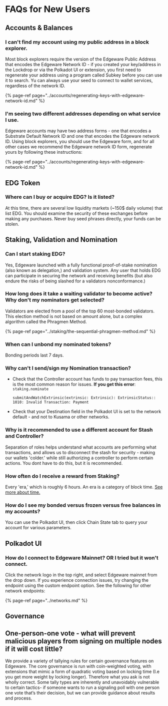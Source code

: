 # FAQs for New Users

## Accounts & Balances

### I can't find my account using my public address in a block explorer.

Most block explorers require the version of the Edgeware Public Address that encodes the Edgeware Network ID - if you created your key/address in the Lockdrop or via the Polkadot UI or extension, you first need to regenerate your address using a program called Subkey before you can use it to search. Yu can always use your seed to connect to wallet services, regardless of the network ID. 

{% page-ref page="../accounts/regenerating-keys-with-edgeware-network-id.md" %}

### I'm seeing two different addresses depending on what service I use.

Edgeware accounts may have two address forms - one that encodes a Substrate Default Network ID and one that encodes the Edgeware network ID. Using block explorers, you should use the Edgeware form, and for all other cases we recommend the Edgeware network ID form, regenerate yours by following these instructions:

{% page-ref page="../accounts/regenerating-keys-with-edgeware-network-id.md" %}



## EDG Token

### Where can I buy or acquire EDG? Is it listed?

At this time, there are several low liquidity markets \(~150$ daily volume\) that list EDG. You should examine the security of these exchanges before making any purchases. Never buy seed phrases directly, your funds can be stolen. 

## Staking, Validation and Nomination

### Can I start staking EDG?

Yes, Edgeware launched with a fully functional proof-of-stake nomination \(also known as delegation,\) and validation system. Any user that holds EDG can participate in securing the network and receiving benefits \(but also endure the risks of being slashed for a validators nonconformance.\)

### How long does it take a waiting validator to become active? Why don't my nominators get selected?

Validators are elected from a pool of the top 60 most-bonded validators. This election method is not based on amount alone, but a complex algorithm called the Phragmen Method.

{% page-ref page="../staking/the-sequential-phragmen-method.md" %}

### **When can I unbond my nominated tokens?**

Bonding periods last 7 days.

### Why can't I send/sign my Nomination transaction? 

* Check that the Controller account has funds to pay transaction fees, this is the most common reason for issues. **If you get this error**: `staking.nominate`

  `submitAndWatchExtrinsic(extrinsic: Extrinsic): ExtrinsicStatus:: 1010: Invalid Transaction: Payment`

* Check that your Destination field in the Polkadot UI is set to the network default - and not to Kusama or other networks. 

### Why is it recommended to use a different account for Stash and Controller?

Separation of roles helps understand what accounts are performing what transactions, and allows us to disconnect the stash for security - making our wallets 'colder.' while still authorizing a controller to perform certain actions. You dont have to do this, but it is recommended.



### How often do I receive a reward from Staking?

Every 'era,' which is roughly  6 hours. An era is a category of block time.  [See more about time.](https://docs.edgewa.re/understanding-edgeware/network-parameters)



### How do I see my bonded versus frozen versus free balances in my accounts?

You can use the Polkadot UI, then click Chain State tab to query your account for various parameters.  

## Polkadot UI

### How do I connect to Edgeware Mainnet? OR I tried but it won't connect.

Click the network logo in the top right, and select Edgeware mainnet from the drop down. If you experience connection issues, try changing the endpoint using the custom endpoint option. See the following for other network endpoints:

{% page-ref page="../networks.md" %}

## Governance

## One-person-one vote - what will prevent malicious players from signing on multiple nodes if it will cost little?

We provide a variety of tallying rules for certain governance features on Edgeware. The core governance is run with coin-weighted voting, with extensions that mimic a form of quadratic voting based on locking time \(I.e you get more weight by locking longer\). Therefore what you ask is not wholly correct. Some tally types are inherently and unavoidably vulnerable to certain tactics- if someone wants to run a signaling poll with one person one vote that’s their decision, but we can provide guidance about results and process.

## 



